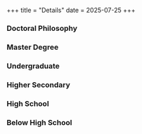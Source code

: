 +++
title = "Details"
date = 2025-07-25
+++

### Doctoral Philosophy

### Master Degree

### Undergraduate

### Higher Secondary

### High School

### Below High School